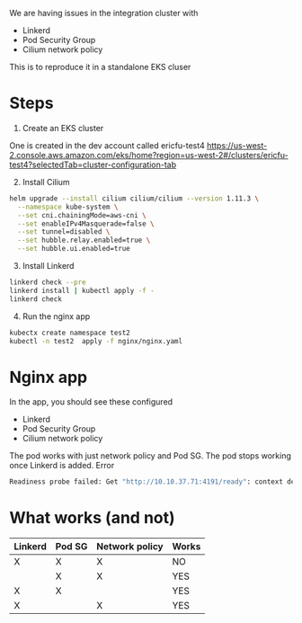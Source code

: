 We are having issues in the integration cluster with
- Linkerd
- Pod Security Group
- Cilium network policy

This is to reproduce it in a standalone EKS cluser

# Steps

1. Create an EKS cluster

One is created in the dev account called ericfu-test4
https://us-west-2.console.aws.amazon.com/eks/home?region=us-west-2#/clusters/ericfu-test4?selectedTab=cluster-configuration-tab



2. Install Cilium

```bash
helm upgrade --install cilium cilium/cilium --version 1.11.3 \
  --namespace kube-system \
  --set cni.chainingMode=aws-cni \
  --set enableIPv4Masquerade=false \
  --set tunnel=disabled \
  --set hubble.relay.enabled=true \
  --set hubble.ui.enabled=true
```

3. Install Linkerd

```bash
linkerd check --pre
linkerd install | kubectl apply -f -
linkerd check
```

4. Run the nginx app

```bash
kubectx create namespace test2
kubectl -n test2  apply -f nginx/nginx.yaml

```

# Nginx app

In the app, you should see these configured

- Linkerd
- Pod Security Group
- Cilium network policy

The pod works with just network policy and Pod SG.
The pod stops working once Linkerd is added. Error

```bash
Readiness probe failed: Get "http://10.10.37.71:4191/ready": context deadline exceeded (Client.Timeout exceeded while awaiting headers)
```

# What works (and not)

| Linkerd | Pod SG | Network policy | Works |
| ------- | ------ | -------------- | ----- |
| X       | X      | X              | NO    |
|         | X      | X              | YES   |
| X       | X      |                | YES   |
| X       |        | X              | YES   |



